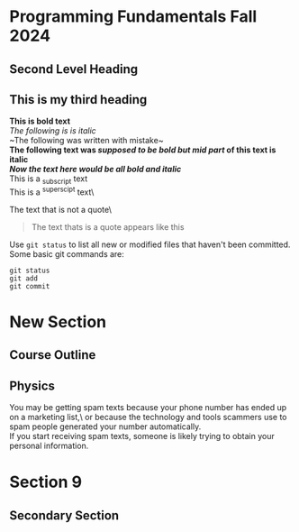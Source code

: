 # Programming Fundamentals Fall 2024
## Second Level Heading
## This is my third heading


**This is bold  text**\
_The following is is italic_\
~The following was written with mistake~\
**The following text was _supposed to be bold but mid part_ of this text is italic**\
***Now the text here would be all bold and italic***\
This is a <sub>subscript</sub> text\
This is a <sup>superscipt</sup> text\

The text that is not a quote\
> The text thats is a quote appears like this

Use `git status` to list all new or modified files that haven't been committed. Some basic git commands are:

```
git status
git add
git commit
```

# New Section
## Course Outline
## Physics

You may be getting spam texts because your phone number has ended up on a marketing list,\ 
or because the technology and tools scammers use to spam people generated your number automatically.\
If you start receiving spam texts, someone is likely trying to obtain your personal information.

# Section 9
## Secondary Section
